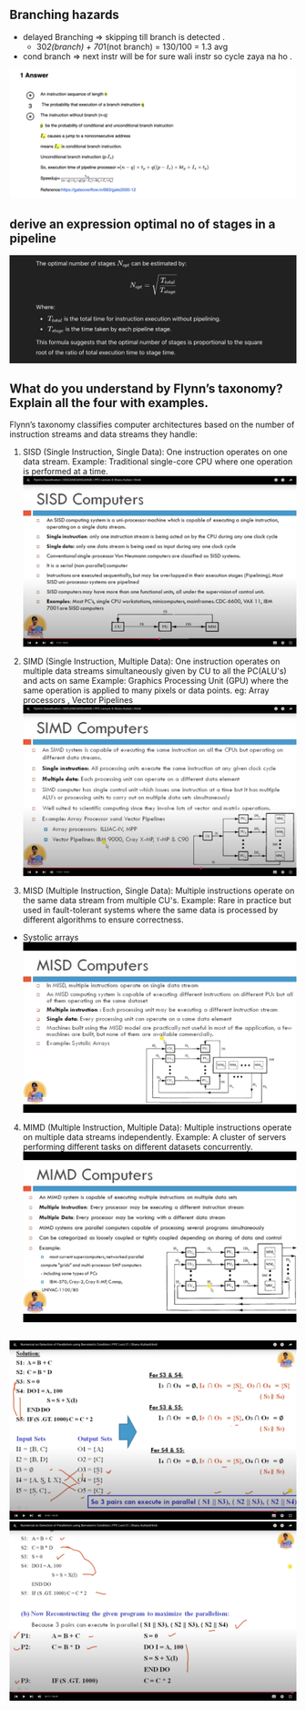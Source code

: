 ## Branching hazards 
- delayed Branching => skipping till branch is detected .
    - 30*2(branch) + 70*1(not branch) = 130/100 = 1.3 avg
- cond branch => next instr will be for sure wali instr so cycle zaya na ho .

![alt text](image-1.png)

 
## derive an expression optimal no of stages in a pipeline
![alt text](image-2.png)


## What do you understand by Flynn’s taxonomy? Explain all the four with examples.
Flynn’s taxonomy classifies computer architectures based on the number of instruction streams and data streams they handle:
1. SISD (Single Instruction, Single Data):
One instruction operates on one data stream.
Example: Traditional single-core CPU where one operation is performed at a time.
![alt text](image-3.png)

2. SIMD (Single Instruction, Multiple Data):
One instruction operates on multiple data streams simultaneously given by CU to all the PC(ALU's) and acts on same 
Example: Graphics Processing Unit (GPU) where the same operation is applied to many pixels or data points.
eg:  Array processors , Vector Pipelines 
![alt text](image-4.png)

3. MISD (Multiple Instruction, Single Data):
Multiple instructions operate on the same data stream from multiple CU's.
Example: Rare in practice but used in fault-tolerant systems where the same data is processed by different algorithms to ensure correctness.
- Systolic arrays
![alt text](image-5.png)

4. MIMD (Multiple Instruction, Multiple Data):
Multiple instructions operate on multiple data streams independently.
Example: A cluster of servers performing different tasks on different datasets concurrently.
![alt text](image-6.png)


## 
![alt text](image-10.png)
![alt text](image-11.png)

